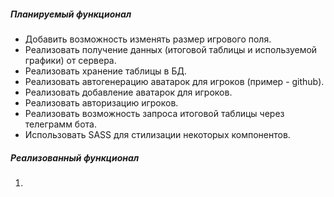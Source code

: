##### Планируемый функционал

- Добавить возможность изменять размер игрового поля.
- Реализовать получение данных (итоговой таблицы и используемой графики) от сервера.
- Реализовать хранение таблицы в БД.
- Реализовать автогенерацию аватарок для игроков (пример - github).
- Реализовать добавление аватарок для игроков.
- Реализовать авторизацию игроков.
- Реализовать возможность запроса итоговой таблицы через телеграмм бота.
- Использовать SASS для стилизации некоторых компонентов. 

##### Реализованный функционал

1. 